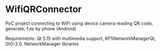 # WifiQRConnector

PoC project connecting to WiFi using device camera reading QR code, generate, f.ex by phone (Android)

Requirements: Qt 5.15 with multimedia support, KF5NetworkManagerQt, GIO-2.0, NetworkManager libraries
